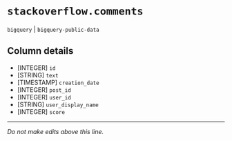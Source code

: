 # `stackoverflow.comments`
`bigquery` | `bigquery-public-data`

## Column details
* [INTEGER]   `id`
* [STRING]    `text`
* [TIMESTAMP] `creation_date`
* [INTEGER]   `post_id`
* [INTEGER]   `user_id`
* [STRING]    `user_display_name`
* [INTEGER]   `score`

-------------------------------------------------------------------------------
*Do not make edits above this line.*
